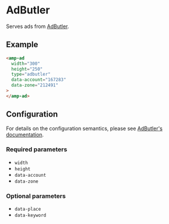 <!---
Copyright 2015 The AMP HTML Authors. All Rights Reserved.

Licensed under the Apache License, Version 2.0 (the "License");
you may not use this file except in compliance with the License.
You may obtain a copy of the License at

      http://www.apache.org/licenses/LICENSE-2.0

Unless required by applicable law or agreed to in writing, software
distributed under the License is distributed on an "AS-IS" BASIS,
WITHOUT WARRANTIES OR CONDITIONS OF ANY KIND, either express or implied.
See the License for the specific language governing permissions and
limitations under the License.
-->

# AdButler

Serves ads from [AdButler](https://www.adbutler.com/).

## Example

```html
<amp-ad
  width="300"
  height="250"
  type="adbutler"
  data-account="167283"
  data-zone="212491"
>
</amp-ad>
```

## Configuration

For details on the configuration semantics, please see [AdButler's documentation](http://www.adbutlerhelp.com/amp-configuration).

### Required parameters

- `width`
- `height`
- `data-account`
- `data-zone`

### Optional parameters

- `data-place`
- `data-keyword`
